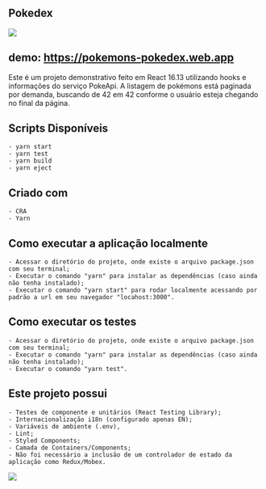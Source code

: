 ## Pokedex

![](https://pokemons-pokedex.web.app/images/demo/1.png)

## demo: https://pokemons-pokedex.web.app 

 Este é um projeto demonstrativo feito em React 16.13 utilizando hooks e informações do serviço PokeApi. A listagem de pokémons está paginada por demanda, buscando de 42 em 42 conforme o usuário esteja chegando no final da página.

## Scripts Disponíveis
    - yarn start
    - yarn test
    - yarn build
    - yarn eject

## Criado com
    - CRA
    - Yarn

## Como executar a aplicação localmente
    - Acessar o diretório do projeto, onde existe o arquivo package.json com seu terminal;
    - Executar o comando "yarn" para instalar as dependências (caso ainda não tenha instalado);
    - Executar o comando "yarn start" para rodar localmente acessando por padrão a url em seu navegador "locahost:3000".

## Como executar os testes
    - Acessar o diretório do projeto, onde existe o arquivo package.json com seu terminal;
    - Executar o comando "yarn" para instalar as dependências (caso ainda não tenha instalado);
    - Executar o comando "yarn test".

## Este projeto possui
    - Testes de componente e unitários (React Testing Library);
    - Internacionalização i18n (configurado apenas EN);
    - Variáveis de ambiente (.env),
    - Lint;
    - Styled Components;
    - Camada de Containers/Components;
    - Não foi necessário a inclusão de um controlador de estado da aplicação como Redux/Mobex.

![](https://pokemons-pokedex.web.app/images/demo/2.png)